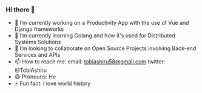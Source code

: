 ### Hi there 👋


- 🔭 I’m currently working on a Productivity App with the use of Vue and Django frameworks
- 🌱 I’m currently learning Golang and how it's used for Distributed Systems Solutions
- 👯 I’m looking to collaborate on Open Source Projects involving Back-end Services and APIs
- 📫 How to reach me: email: tobiashiru58@gmail.com twitter: @TobiAshiru
- 😄 Pronouns: He
- ⚡ Fun fact: I love world history
